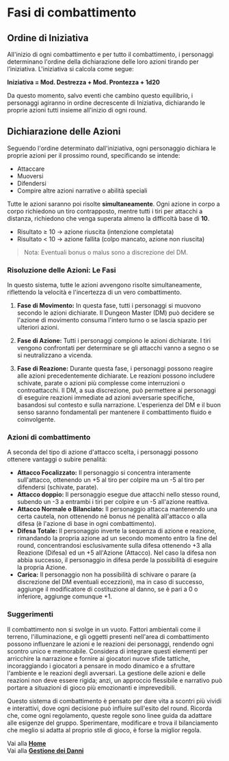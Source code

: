 # Fasi di combattimento

## Ordine di Iniziativa
All'inizio di ogni combattimento e per tutto il combattimento, i personaggi determinano l'ordine della dichiarazione delle loro azioni tirando per l’iniziativa. L'iniziativa si calcola come segue:

**Iniziativa = Mod. Destrezza + Mod. Prontezza + 1d20**

Da questo momento, salvo eventi che cambino questo equilibrio, i personaggi agiranno in ordine decrescente di Iniziativa, dichiarando le proprie azioni tutti insieme all'inizio di ogni round.

## Dichiarazione delle Azioni
Seguendo l'ordine determinato dall'iniziativa, ogni personaggio dichiara le proprie azioni per il prossimo round, specificando se intende:

- Attaccare  
- Muoversi  
- Difendersi  
- Compire altre azioni narrative o abilità speciali  

Tutte le azioni saranno poi risolte **simultaneamente**. Ogni azione in corpo a corpo richiedono un tiro contrapposto, mentre tutti i tiri per attacchi a distanza, richiedono che venga superata almeno la difficoltà base di **10**.  
- Risultato ≥ 10 → azione riuscita (intenzione completata)  
- Risultato < 10 → azione fallita (colpo mancato, azione non riuscita)  

> Nota: Eventuali bonus o malus sono a discrezione del DM.

### Risoluzione delle Azioni: Le Fasi
In questo sistema, tutte le azioni avvengono risolte simultaneamente, riflettendo la velocità e l'incertezza di un vero combattimento.

1. **Fase di Movimento:** In questa fase, tutti i personaggi si muovono secondo le azioni dichiarate. Il Dungeon Master (DM) può decidere se l'azione di movimento consuma l'intero turno o se lascia spazio per ulteriori azioni.

2. **Fase di Azione:** Tutti i personaggi compiono le azioni dichiarate. I tiri vengono confrontati per determinare se gli attacchi vanno a segno o se si neutralizzano a vicenda.

3. **Fase di Reazione:** Durante questa fase, i personaggi possono reagire alle azioni precedentemente dichiarate. Le reazioni possono includere schivate, parate o azioni più complesse come interruzioni o controattacchi. Il DM, a sua discrezione, può permettere ai personaggi di eseguire reazioni immediate ad azioni avversarie specifiche, basandosi sul contesto e sulla narrazione. L'esperienza del DM e il buon senso saranno fondamentali per mantenere il combattimento fluido e coinvolgente.  

### Azioni di combattimento
A seconda del tipo di azione d'attacco scelta, i personaggi possono ottenere vantaggi o subire penalità:

  - **Attacco Focalizzato:** Il personaggio si concentra interamente sull'attacco, ottenendo un +5 al tiro per colpire ma un -5 al tiro per difendersi (schivate, parate).  
  - **Attacco doppio:** Il personaggio esegue due attacchi nello stesso round, subendo un -3 a entrambi i tiri per colpire e un -5 all'azione reattiva.  
  - **Attacco Normale o Bilanciato:** Il personaggio attacca mantenendo una certa cautela, non ottenendo né bonus né penalità all'attacco o alla difesa (è l'azione di base in ogni combattimento).
  - **Difesa Totale:** Il personaggio inverte la sequenza di azione e reazione, rimandando la propria azione ad un secondo momento entro la fine del round, concentrandosi esclusivamente sulla difesa ottenendo +3 alla Reazione (Difesa) ed un +5 all'Azione (Attacco). Nel caso la difesa non abbia successo, il personaggio in difesa perde la possibilità di eseguire la propria Azione.
  - **Carica:** Il personaggio non ha possibilità di schivare o parare (a discrezione del DM eventuali eccezzioni), ma in caso di successo, aggiunge il modificatore di costituzione al danno, se è pari a 0 o inferiore, aggiunge comunque +1.

### Suggerimenti
Il combattimento non si svolge in un vuoto. Fattori ambientali come il terreno, l'illuminazione, e gli oggetti presenti nell'area di combattimento possono influenzare le azioni e le reazioni dei personaggi, rendendo ogni scontro unico e memorabile. Considera di integrare questi elementi per arricchire la narrazione e fornire ai giocatori nuove sfide tattiche, incoraggiando i giocatori a pensare in modo dinamico e a sfruttare l'ambiente e le reazioni degli avversari. La gestione delle azioni e delle reazioni non deve essere rigida; anzi, un approccio flessibile e narrativo può portare a situazioni di gioco più emozionanti e imprevedibili.

Questo sistema di combattimento è pensato per dare vita a scontri più vividi e interattivi, dove ogni decisione può influire sull'esito del round. Ricorda che, come ogni regolamento, queste regole sono linee guida da adattare alle esigenze del gruppo. Sperimentare, modificare e trova il bilanciamento che meglio si adatta al proprio stile di gioco, è forse la miglior regola.

Vai alla [**Home**](https://crypticsentinel.github.io/Open-Source-GDR/)  
Vai alla [**Gestione dei Danni**](https://crypticsentinel.github.io/Open-Source-GDR/Combattimento/02%20-%20Gestione%20dei%20Danni)
